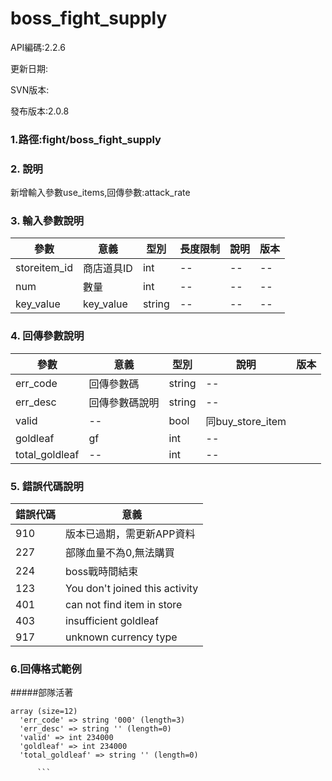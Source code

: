 # boss_fight_supply


API編碼:2.2.6

更新日期:

SVN版本:

發布版本:2.0.8
### 1.路徑:fight/boss_fight_supply

### 2. 說明



新增輸入參數use_items,回傳參數:attack_rate

### 3. 輸入參數說明
| 參數 | 意義 | 型別 |長度限制| 說明 |版本
| -- | -- | -- | -- | -- |--|
|storeitem_id|商店道具ID|int|--|--|--|
|num|數量|int|--|--|--|
|key_value|key_value|string|--|--|--|



### 4. 回傳參數說明
| 參數 | 意義 | 型別 | 說明 |版本|
| -- | -- | -- | -- | -- |
| err_code | 回傳參數碼 | string |--|
| err_desc | 回傳參數碼說明 | string | -- |
|valid|--|bool|同buy_store_item|
|goldleaf|gf|int|--|
|total_goldleaf|--|int|--|




### 5. 錯誤代碼說明
|錯誤代碼|意義|
|--|--|
|910|版本已過期，需更新APP資料|
|227|部隊血量不為0,無法購買|
|224|boss戰時間結束|
|123|You don't joined this activity|
|401|can not find item in store|
|403|insufficient goldleaf|
|917|unknown currency type|





### 6.回傳格式範例
#####部隊活著
```
array (size=12)
  'err_code' => string '000' (length=3)
  'err_desc' => string '' (length=0)
  'valid' => int 234000
  'goldleaf' => int 234000
  'total_goldleaf' => string '' (length=0)

      ```

```


